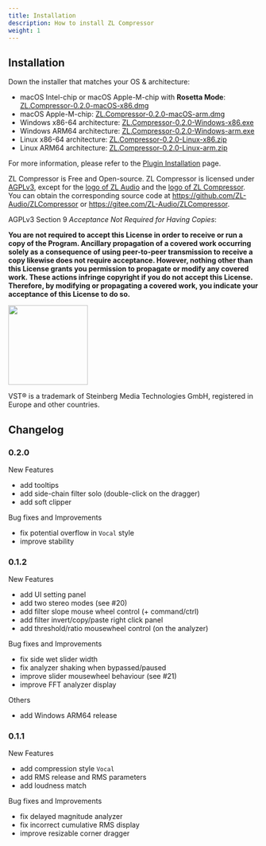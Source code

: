 ```yaml
---
title: Installation
description: How to install ZL Compressor
weight: 1
---
```


<!-- ## Introduction Video

{{< youtube "bC-mBDumzvU" >}} -->

## Installation

Down the installer that matches your OS & architecture:

- macOS Intel-chip or macOS Apple-M-chip with **Rosetta Mode**:  [ZL.Compressor-0.2.0-macOS-x86.dmg](https://github.com/ZL-Audio/ZLCompressor/releases/download/0.2.0/ZL.Compressor-0.2.0-macOS-x86.dmg)
- macOS Apple-M-chip: [ZL.Compressor-0.2.0-macOS-arm.dmg](https://github.com/ZL-Audio/ZLCompressor/releases/download/0.2.0/ZL.Compressor-0.2.0-macOS-arm.dmg)
- Windows x86-64 architecture: [ZL.Compressor-0.2.0-Windows-x86.exe](https://github.com/ZL-Audio/ZLCompressor/releases/download/0.2.0/ZL.Compressor-0.2.0-Windows-x86.exe)
- Windows ARM64 architecture: [ZL.Compressor-0.2.0-Windows-arm.exe](https://github.com/ZL-Audio/ZLCompressor/releases/download/0.2.0/ZL.Compressor-0.2.0-Windows-arm.exe)
- Linux x86-64 architecture: [ZL.Compressor-0.2.0-Linux-x86.zip](https://github.com/ZL-Audio/ZLCompressor/releases/download/0.2.0/ZL.Compressor-0.2.0-Linux-x86.zip)
- Linux ARM64 architecture: [ZL.Compressor-0.2.0-Linux-arm.zip](https://github.com/ZL-Audio/ZLCompressor/releases/download/0.2.0/ZL.Compressor-0.2.0-Linux-arm.zip)

For more information, please refer to the [Plugin Installation](../../help/plugin_installation) page.

ZL Compressor is Free and Open-source. ZL Compressor is licensed under [AGPLv3](https://www.gnu.org/licenses/agpl-3.0.en.html), except for the [logo of ZL Audio](https://github.com/ZL-Audio/ZLCompressor/blob/main/assets/zlaudio.svg) and the [logo of ZL Compressor](https://github.com/ZL-Audio/ZLCompressor/blob/main/assets/logo.svg). You can obtain the corresponding source code at https://github.com/ZL-Audio/ZLCompressor or https://gitee.com/ZL-Audio/ZLCompressor.

AGPLv3 Section 9 *Acceptance Not Required for Having Copies*:

**You are not required to accept this License in order to receive or run a copy of the Program. Ancillary propagation of a covered work occurring solely as a consequence of using peer-to-peer transmission to receive a copy likewise does not require acceptance. However, nothing other than this License grants you permission to propagate or modify any covered work. These actions infringe copyright if you do not accept this License. Therefore, by modifying or propagating a covered work, you indicate your acceptance of this License to do so.**

<img src="/images/vst3.png" style="width: 120pt; max-width: 100%; height: auto"/>

VST® is a trademark of Steinberg Media Technologies GmbH, registered in Europe and other countries.

## Changelog

### 0.2.0

New Features

- add tooltips
- add side-chain filter solo (double-click on the dragger)
- add soft clipper

Bug fixes and Improvements

- fix potential overflow in `Vocal` style
- improve stability

### 0.1.2

New Features

- add UI setting panel
- add two stereo modes (see #20)
- add filter slope mouse wheel control (+ command/ctrl)
- add filter invert/copy/paste right click panel
- add threshold/ratio mousewheel control (on the analyzer)

Bug fixes and Improvements

- fix side wet slider width
- fix analyzer shaking when bypassed/paused
- improve slider mousewheel behaviour (see #21)
- improve FFT analyzer display

Others

- add Windows ARM64 release

### 0.1.1

New Features

- add compression style `Vocal`
- add RMS release and RMS parameters
- add loudness match

Bug fixes and Improvements

- fix delayed magnitude analyzer
- fix incorrect cumulative RMS display
- improve resizable corner dragger